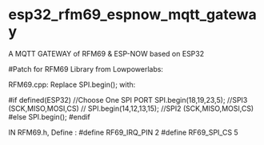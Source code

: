 # esp32_rfm69_espnow_mqtt_gateway

A MQTT GATEWAY of RFM69 &amp; ESP-NOW based on ESP32


#Patch for RFM69 Library from Lowpowerlabs:

RFM69.cpp:
Replace SPI.begin(); with:

 #if defined(ESP32)
 //Choose One SPI PORT
  SPI.begin(18,19,23,5);   //SPI3  (SCK,MISO,MOSI,CS)
// SPI.begin(14,12,13,15);   //SPI2   (SCK,MISO,MOSI,CS) 
  #else
SPI.begin();
  #endif
  
  IN RFM69.h, Define : 
  #define RF69_IRQ_PIN    2
#define RF69_SPI_CS     5


